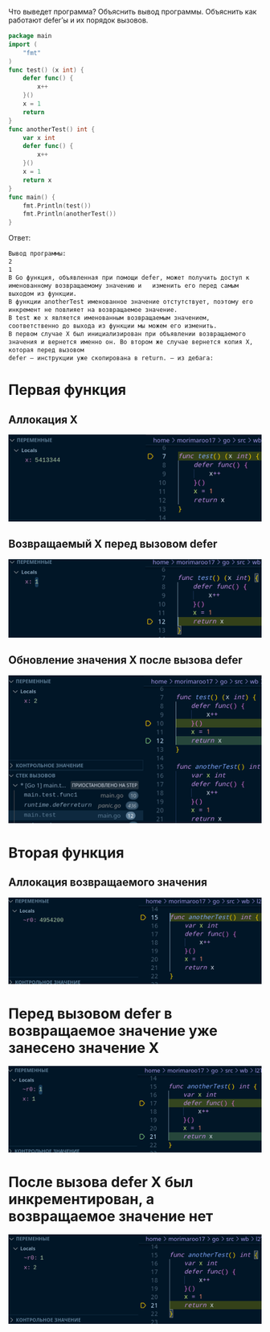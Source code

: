 Что выведет программа? Объяснить вывод программы. Объяснить как работают defer’ы и их порядок вызовов.

```go
package main
import (
	"fmt"
)
func test() (x int) {
	defer func() {
		x++
	}()
	x = 1
	return
}
func anotherTest() int {
	var x int
	defer func() {
		x++
	}()
	x = 1
	return x
}
func main() {
	fmt.Println(test())
	fmt.Println(anotherTest())
}
```

Ответ:
```
Вывод программы:
2
1
В Go функция, объявленная при помощи defer, может получить доступ к именованному возвращаемому значению и	изменить его перед самым выходом из функции.
В функции anotherTest именованное значение отстутствует, поэтому его инкремент не повлияет на возвращаемое значение.
В test же x является именованным возвращаемым значением, соответственно до выхода из функции мы можем его изменить.
В первом случае Х был инициализирован при объявлении возвращаемого значения и вернется именно он. Во втором же случае вернется копия Х, которая перед вызовом
defer – инструкции уже скопирована в return. – из дебага:
```
# Первая функция
## Аллокация X
![img 1](./img/1.png)
## Возвращаемый X перед вызовом defer 
![img 2](./img/2.png)
## Обновление значения X после вызова defer
![img 3](./img/3.png)
# Вторая функция
## Аллокация возвращаемого значения
![img 4](./img/4.png)
# Перед вызовом defer в возвращаемое значение уже занесено значение X
![img 5](./img/5.png)
# После вызова defer X был инкрементирован, а возвращаемое значение нет
![img 6](./img/6.png)